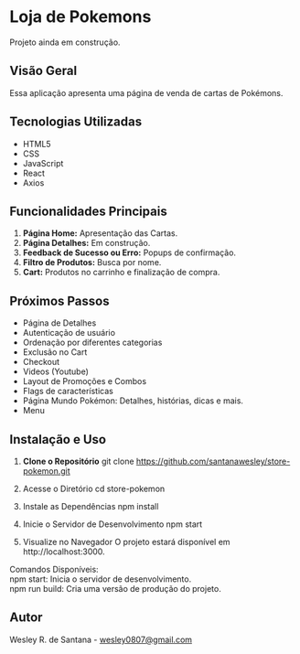 # Loja de Pokemons

Projeto ainda em construção.

## Visão Geral

Essa aplicação apresenta uma página de venda de cartas de Pokémons.

## Tecnologias Utilizadas

- HTML5
- CSS
- JavaScript
- React
- Axios

## Funcionalidades Principais

1. **Página Home:** Apresentação das Cartas.
2. **Página Detalhes:** Em construção.
3. **Feedback de Sucesso ou Erro:** Popups de confirmação.
4. **Filtro de Produtos:** Busca por nome.
5. **Cart:** Produtos no carrinho e finalização de compra.

## Próximos Passos

- Página de Detalhes
- Autenticação de usuário
- Ordenação por diferentes categorias
- Exclusão no Cart
- Checkout
- Videos (Youtube)
- Layout de Promoções e Combos
- Flags de características
- Página Mundo Pokémon: Detalhes, histórias, dicas e mais.
- Menu

## Instalação e Uso

1. **Clone o Repositório**
   git clone https://github.com/santanawesley/store-pokemon.git

2. Acesse o Diretório
   cd store-pokemon

3. Instale as Dependências
   npm install

4. Inicie o Servidor de Desenvolvimento
   npm start

5. Visualize no Navegador
   O projeto estará disponível em http://localhost:3000.

Comandos Disponíveis:<br/>
npm start: Inicia o servidor de desenvolvimento.<br/>
npm run build: Cria uma versão de produção do projeto.

## Autor

Wesley R. de Santana - wesley0807@gmail.com
